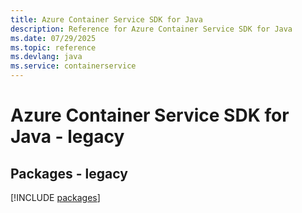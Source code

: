 ```yaml
---
title: Azure Container Service SDK for Java
description: Reference for Azure Container Service SDK for Java
ms.date: 07/29/2025
ms.topic: reference
ms.devlang: java
ms.service: containerservice
---
```

# Azure Container Service SDK for Java - legacy
## Packages - legacy
[!INCLUDE [packages](container-service-index.md)]